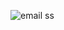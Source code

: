 ![email ss](https://github.com/Sejalvala0126/Email/assets/142477514/b6a9cb09-7e59-4819-a3ee-de932e7476dd)
